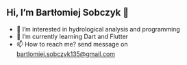 <!---<p align="center">
  <a href="https://ko-fi.com/barcelm"><img src="https://img.shields.io/badge/-Buy Me A Coffee-555555?style=for-the-badge&logo=buy-me-a-coffee&logoColor=white" alt="ko-fi"></a>
</p>
--->
 ##  Hi, I’m Bartłomiej Sobczyk 👋
- 👀 I’m interested in hydrological analysis and programming 
- 🌱 I’m currently learning Dart and Flutter
- 📫 How to reach me? send message on bartlomiej.sobczyk135@gmail.com

<!---
barcelm/barcelm is a ✨ special ✨ repository because its `README.md` (this file) appears on your GitHub profile.
You can click the Preview link to take a look at your changes.
--->
